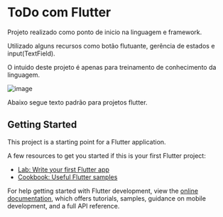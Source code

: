 # ToDo com Flutter

Projeto realizado como ponto de inicio na linguagem e framework.

Utilizado alguns recursos como botão flutuante, gerência de estados e input(TextField).

O intuido deste projeto é apenas para treinamento de conhecimento da linguagem.

![image](https://user-images.githubusercontent.com/101848461/203811713-69b6dbc6-a6f7-4c2f-9ceb-a1e4cc6d5a86.png)

Abaixo segue texto padrão para projetos flutter.

## Getting Started

This project is a starting point for a Flutter application.

A few resources to get you started if this is your first Flutter project:

- [Lab: Write your first Flutter app](https://docs.flutter.dev/get-started/codelab)
- [Cookbook: Useful Flutter samples](https://docs.flutter.dev/cookbook)

For help getting started with Flutter development, view the
[online documentation](https://docs.flutter.dev/), which offers tutorials,
samples, guidance on mobile development, and a full API reference.
